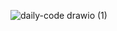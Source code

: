 ![daily-code drawio (1)](https://github.com/SujithThirumalaisamy/remote-execution-engine/assets/108384868/32aabe0d-ed99-4ced-81ff-5db5180edafa)
